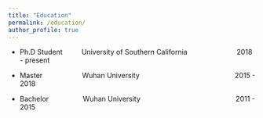 ```yaml
---
title: "Education"
permalink: /education/
author_profile: true
---
```



* Ph.D Student &ensp;&ensp;&ensp;&ensp;&ensp;University of Southern California&ensp;&ensp;&ensp;&ensp;&ensp;&ensp; &ensp; &ensp; &ensp; &ensp; &ensp; 2018 - present

* Master &ensp;&ensp;&ensp;&ensp;&ensp;&ensp;&ensp;&ensp;&ensp;&ensp;&ensp;Wuhan University&ensp;&ensp;&ensp;&ensp;&ensp;&ensp;&ensp;&ensp;&ensp; &ensp; &ensp; &ensp; &ensp; &ensp; &ensp; &ensp; &ensp; &ensp; &ensp; &ensp; &ensp;2015 - 2018

* Bachelor&ensp;&ensp;&ensp;&ensp;&ensp;&ensp;&ensp;&ensp;&ensp;&ensp;Wuhan University&ensp;&ensp;&ensp;&ensp;&ensp;&ensp;&ensp;&ensp;&ensp;&ensp; &ensp; &ensp; &ensp; &ensp; &ensp; &ensp; &ensp; &ensp; &ensp; &ensp; &ensp; 2011 - 2015


